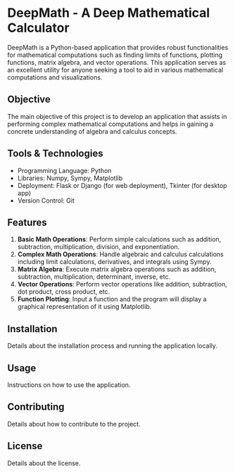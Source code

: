 # DeepMath - A Deep Mathematical Calculator

DeepMath is a Python-based application that provides robust functionalities for mathematical computations such as finding limits of functions, plotting functions, matrix algebra, and vector operations. This application serves as an excellent utility for anyone seeking a tool to aid in various mathematical computations and visualizations.

## Objective

The main objective of this project is to develop an application that assists in performing complex mathematical computations and helps in gaining a concrete understanding of algebra and calculus concepts.

## Tools & Technologies

- Programming Language: Python
- Libraries: Numpy, Sympy, Matplotlib
- Deployment: Flask or Django (for web deployment), Tkinter (for desktop app)
- Version Control: Git

## Features

1. **Basic Math Operations**: Perform simple calculations such as addition, subtraction, multiplication, division, and exponentiation.
2. **Complex Math Operations**: Handle algebraic and calculus calculations including limit calculations, derivatives, and integrals using Sympy.
3. **Matrix Algebra**: Execute matrix algebra operations such as addition, subtraction, multiplication, determinant, inverse, etc.
4. **Vector Operations**: Perform vector operations like addition, subtraction, dot product, cross product, etc.
5. **Function Plotting**: Input a function and the program will display a graphical representation of it using Matplotlib.

## Installation

Details about the installation process and running the application locally.

## Usage

Instructions on how to use the application.

## Contributing

Details about how to contribute to the project.

## License

Details about the license.

